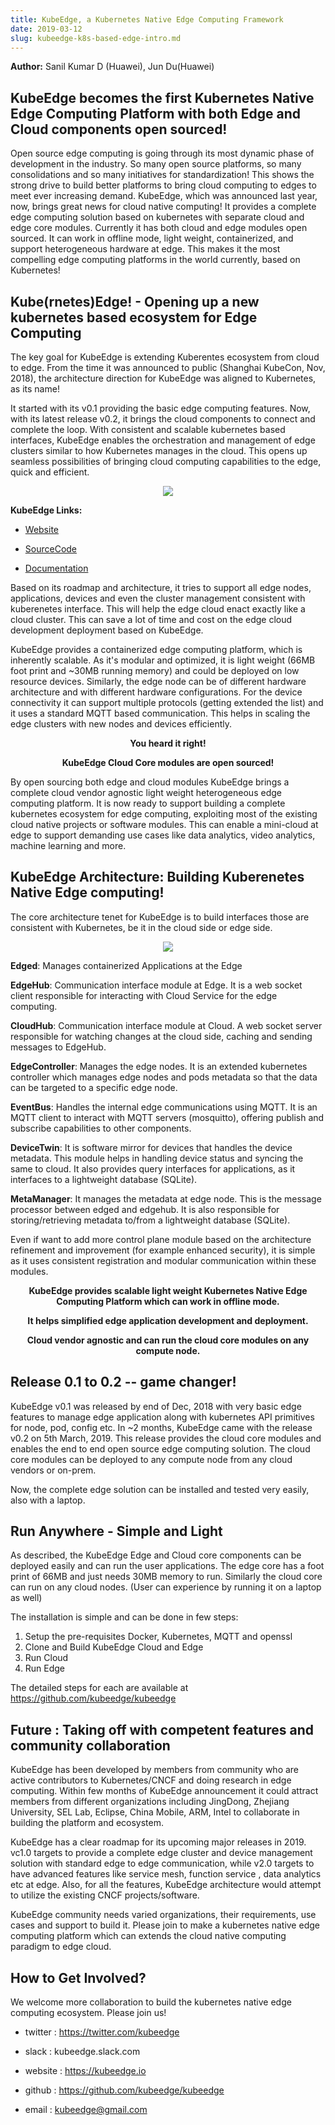 ```yaml
---
title: KubeEdge, a Kubernetes Native Edge Computing Framework
date: 2019-03-12
slug: kubeedge-k8s-based-edge-intro.md
---
```


**Author:** Sanil Kumar D (Huawei), Jun Du(Huawei)

## KubeEdge becomes the first Kubernetes Native Edge Computing Platform with both Edge and Cloud components open sourced!

Open source edge computing is going through its most dynamic phase of development in the industry. So many open source platforms, so many consolidations and so many initiatives for standardization! This shows the strong drive to build better platforms to bring cloud computing to edges to meet ever increasing demand. KubeEdge, which was announced last year, now, brings great news for cloud native computing! It provides a complete edge computing solution based on kubernetes with separate cloud and edge core modules. Currently it has both cloud and edge modules open sourced. It can work in offline mode, light weight, containerized, and support heterogeneous hardware at edge. This makes it the most compelling edge computing platforms in the world currently, based on Kubernetes!


## Kube(rnetes)Edge! - Opening up a new kubernetes based ecosystem for Edge Computing

The key goal for KubeEdge is extending Kuberentes ecosystem from cloud to edge. From the time it was announced to public (Shanghai KubeCon, Nov, 2018), the architecture direction for KubeEdge was aligned to Kubernetes, as its name!

It started with its v0.1 providing the basic edge computing features. Now, with its latest release v0.2, it brings the cloud components to connect and complete the loop. With consistent and scalable kubernetes based interfaces, KubeEdge enables the orchestration and management of edge clusters similar to how Kubernetes manages in the cloud. This opens up seamless possibilities of bringing cloud computing capabilities to the edge, quick and efficient.

<p align="center">
<img src="../../../../static/images/blog/2019-03-12-kubeedge-k8s-based-edge-intro/kubeedge-logo.png">
</p>

**KubeEdge Links:**

  - [Website](https://kubeedge.io)

  - [SourceCode](https://github.com/kubeedge/kubeedge)

  - [Documentation](https://docs.kubeedge.io)


Based on its roadmap and architecture, it tries to support all edge nodes, applications, devices and even the cluster management consistent with kuberenetes interface. This will help the edge cloud enact exactly like a cloud cluster. This can save a lot of time and cost on the edge cloud development deployment based on KubeEdge.

KubeEdge provides a containerized edge computing platform, which is inherently scalable. As it's modular and optimized, it is light weight (66MB foot print and ~30MB running memory) and could be deployed on low resource devices. Similarly, the edge node can be of different hardware architecture and with different hardware configurations. For the device connectivity it can support multiple protocols (getting extended the list) and it uses a standard MQTT based communication. This helps in scaling the edge clusters with new nodes and devices efficiently. 


**<p align="center">You heard it right!</p>**
**<p align="center">KubeEdge Cloud Core modules are open sourced!</p>**


By open sourcing both edge and cloud modules KubeEdge brings a complete cloud vendor agnostic light weight heterogeneous edge computing platform. It is now ready to support building a complete kubernetes ecosystem for edge computing, exploiting most of the existing cloud native projects or software modules. This can enable a mini-cloud at edge to support demanding use cases like data analytics, video analytics, machine learning and more.

## KubeEdge Architecture: Building Kuberenetes Native Edge computing!

The core architecture tenet for KubeEdge is to build interfaces those are consistent with Kubernetes, be it in the cloud side or edge side. 

<p align="center">
<img src="../../../../static/images/blog/2019-03-12-kubeedge-k8s-based-edge-intro/kubeedge-highlevel-arch.png">
</p>

**Edged**: Manages containerized Applications at the Edge

**EdgeHub**: Communication interface module at Edge. It is a web socket client responsible for interacting with Cloud Service for the edge computing. 

**CloudHub**: Communication interface module at Cloud. A web socket server responsible for watching changes at the cloud side, caching and sending messages to EdgeHub.

**EdgeController**: Manages the edge nodes. It is an extended kubernetes controller which manages edge nodes and pods metadata so that the data can be targeted to a specific edge node.

**EventBus**: Handles the internal edge communications using MQTT. It is an MQTT client to interact with MQTT servers (mosquitto), offering publish and subscribe capabilities to other components.

**DeviceTwin**: It is software mirror for devices that handles the device metadata. This module helps in handling device status and syncing the same to cloud. It also provides query interfaces for applications, as it interfaces to a lightweight database (SQLite).

**MetaManager**: It manages the metadata at edge node. This is the message processor between edged and edgehub. It is also responsible for storing/retrieving metadata to/from a lightweight database (SQLite).

Even if want to add more control plane module based on the architecture refinement and improvement (for example enhanced security), it is simple as it uses consistent registration and modular communication within these modules.


**<p align="center">KubeEdge provides scalable light weight Kubernetes Native Edge Computing Platform which can work in offline mode.</p>** 

**<p align="center">It helps simplified edge application development and deployment.</p>**

**<p align="center">Cloud vendor agnostic and can run the cloud core modules on any compute node.</p>**


## Release 0.1 to 0.2 -- game changer!

KubeEdge v0.1 was released by end of Dec, 2018 with very basic edge features to manage edge application along with kubernetes API primitives for node, pod, config etc. In ~2 months, KubeEdge came with the release v0.2 on 5th March, 2019. This release provides the cloud core modules and enables the end to end open source edge computing solution. The cloud core modules can be deployed to any compute node from any cloud vendors or on-prem.

Now, the complete edge solution can be installed and tested very easily, also with a laptop.

## Run Anywhere - Simple and Light

As described, the KubeEdge Edge and Cloud core components can be deployed easily and can run the user applications. The edge core has a foot print of 66MB and just needs 30MB memory to run. Similarly the cloud core can run on any cloud nodes. (User can experience by running it on a laptop as well)

The installation is simple and can be done in few steps:
  1. Setup the pre-requisites Docker, Kubernetes, MQTT and openssl
  2. Clone and Build KubeEdge Cloud and Edge
  3. Run Cloud
  4. Run Edge

The detailed steps for each are available at https://github.com/kubeedge/kubeedge

## Future : Taking off with competent features and community collaboration

KubeEdge has been developed by members from community who are active contributors to Kubernetes/CNCF and doing research in edge computing. Within few months of KubeEdge announcement it could attract members from different organizations including JingDong, Zhejiang University, SEL Lab, Eclipse, China Mobile, ARM, Intel to collaborate in building the platform and ecosystem.

KubeEdge has a clear roadmap for its upcoming major releases in 2019. vc1.0 targets to provide a complete edge cluster and device management solution with standard edge to edge communication, while v2.0 targets to have advanced features like service mesh, function service , data analytics etc at edge. Also, for all the features, KubeEdge architecture would attempt to utilize the existing CNCF projects/software.

KubeEdge community needs varied organizations, their requirements, use cases and support to build it. Please join to make a kubernetes native edge computing platform which can extends the cloud native computing paradigm to edge cloud.

## How to Get Involved?

We welcome more collaboration to build the kubernetes native edge computing ecosystem. Please join us!

- twitter    : https://twitter.com/kubeedge

- slack      : kubeedge.slack.com

- website    : https://kubeedge.io

- github     : https://github.com/kubeedge/kubeedge

- email      : kubeedge@gmail.com
